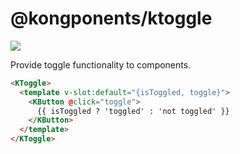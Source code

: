 # @kongponents/ktoggle

[![](https://img.shields.io/npm/v/@kongponents/ktoggle.svg?style=flat-square)](https://www.npmjs.com/package/@kongponents/ktoggle)

Provide toggle functionality to components.

```html
<KToggle>
  <template v-slot:default="{isToggled, toggle}">
    <KButton @click="toggle">
      {{ isToggled ? 'toggled' : 'not toggled' }}
    </KButton>
  </template>
</KToggle>
```

